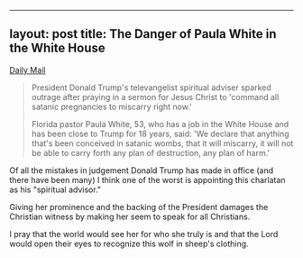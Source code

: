 ---
layout: post
title: The Danger of Paula White in the White House
--

[Daily Mail](https://www.dailymail.co.uk/news/article-7933365/Donald-Trumps-spiritual-adviser-Paula-White-calls-satanic-pregnancies-miscarry.html)

> President Donald Trump's televangelist spiritual adviser sparked outrage after praying in a sermon for Jesus Christ to 'command all satanic pregnancies to miscarry right now.' 
>
> Florida pastor Paula White, 53, who has a job in the White House and has been close to Trump for 18 years, said: 'We declare that anything that's been conceived in satanic wombs, that it will miscarry, it will not be able to carry forth any plan of destruction, any plan of harm.'

Of all the mistakes in judgement Donald Trump has made in office (and there have been many) I think one of the worst is appointing this charlatan as his "spiritual advisor." 

Giving her prominence and the backing of the President damages the Christian witness by making her seem to speak for all Christians.

I pray that the world would see her for who she truly is and that the Lord would open their eyes to recognize this wolf in sheep's clothing.